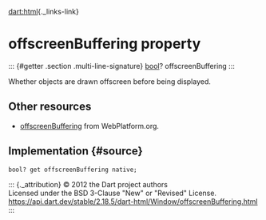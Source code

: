 [dart:html](../../dart-html/dart-html-library){._links-link}

offscreenBuffering property
===========================

::: {#getter .section .multi-line-signature}
[bool](../../dart-core/bool-class)? offscreenBuffering
:::

Whether objects are drawn offscreen before being displayed.

Other resources
---------------

-   [offscreenBuffering](https://webplatform.github.io/docs/dom/HTMLElement/offscreenBuffering/)
    from WebPlatform.org.

Implementation {#source}
--------------

``` {.language-dart data-language="dart"}
bool? get offscreenBuffering native;
```

::: {._attribution}
© 2012 the Dart project authors\
Licensed under the BSD 3-Clause \"New\" or \"Revised\" License.\
<https://api.dart.dev/stable/2.18.5/dart-html/Window/offscreenBuffering.html>
:::
